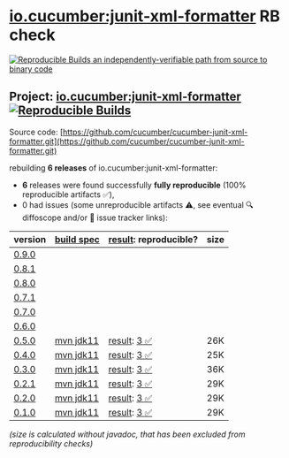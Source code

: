 [io.cucumber:junit-xml-formatter](https://central.sonatype.com/artifact/io.cucumber/junit-xml-formatter/versions) RB check
=======

[![Reproducible Builds](https://reproducible-builds.org/images/logos/rb.svg) an independently-verifiable path from source to binary code](https://reproducible-builds.org/)

## Project: [io.cucumber:junit-xml-formatter](https://central.sonatype.com/artifact/io.cucumber/junit-xml-formatter/versions) [![Reproducible Builds](https://img.shields.io/endpoint?url=https://raw.githubusercontent.com/jvm-repo-rebuild/reproducible-central/master/content/io/cucumber/junit-xml-formatter/badge.json)](https://github.com/jvm-repo-rebuild/reproducible-central/blob/master/content/io/cucumber/junit-xml-formatter/README.md)

Source code: [https://github.com/cucumber/cucumber-junit-xml-formatter.git](https://github.com/cucumber/cucumber-junit-xml-formatter.git)

rebuilding **6 releases** of io.cucumber:junit-xml-formatter:
- **6** releases were found successfully **fully reproducible** (100% reproducible artifacts :white_check_mark:),
- 0 had issues (some unreproducible artifacts :warning:, see eventual :mag: diffoscope and/or :memo: issue tracker links):

| version | [build spec](/BUILDSPEC.md) | [result](https://reproducible-builds.org/docs/jvm/): reproducible? | size |
| -- | --------- | ------ | -- |
| [0.9.0](https://central.sonatype.com/artifact/io.cucumber/junit-xml-formatter/0.9.0/pom) | | | |
| [0.8.1](https://central.sonatype.com/artifact/io.cucumber/junit-xml-formatter/0.8.1/pom) | | | |
| [0.8.0](https://central.sonatype.com/artifact/io.cucumber/junit-xml-formatter/0.8.0/pom) | | | |
| [0.7.1](https://central.sonatype.com/artifact/io.cucumber/junit-xml-formatter/0.7.1/pom) | | | |
| [0.7.0](https://central.sonatype.com/artifact/io.cucumber/junit-xml-formatter/0.7.0/pom) | | | |
| [0.6.0](https://central.sonatype.com/artifact/io.cucumber/junit-xml-formatter/0.6.0/pom) | | | |
| [0.5.0](https://central.sonatype.com/artifact/io.cucumber/junit-xml-formatter/0.5.0/pom) | [mvn jdk11](junit-xml-formatter-0.5.0.buildspec) | [result](junit-xml-formatter-0.5.0.buildinfo): [3 :white_check_mark: ](junit-xml-formatter-0.5.0.buildcompare) | 26K |
| [0.4.0](https://central.sonatype.com/artifact/io.cucumber/junit-xml-formatter/0.4.0/pom) | [mvn jdk11](junit-xml-formatter-0.4.0.buildspec) | [result](junit-xml-formatter-0.4.0.buildinfo): [3 :white_check_mark: ](junit-xml-formatter-0.4.0.buildcompare) | 25K |
| [0.3.0](https://central.sonatype.com/artifact/io.cucumber/junit-xml-formatter/0.3.0/pom) | [mvn jdk11](junit-xml-formatter-0.3.0.buildspec) | [result](junit-xml-formatter-0.3.0.buildinfo): [3 :white_check_mark: ](junit-xml-formatter-0.3.0.buildcompare) | 36K |
| [0.2.1](https://central.sonatype.com/artifact/io.cucumber/junit-xml-formatter/0.2.1/pom) | [mvn jdk11](junit-xml-formatter-0.2.1.buildspec) | [result](junit-xml-formatter-0.2.1.buildinfo): [3 :white_check_mark: ](junit-xml-formatter-0.2.1.buildcompare) | 29K |
| [0.2.0](https://central.sonatype.com/artifact/io.cucumber/junit-xml-formatter/0.2.0/pom) | [mvn jdk11](junit-xml-formatter-0.2.0.buildspec) | [result](junit-xml-formatter-0.2.0.buildinfo): [3 :white_check_mark: ](junit-xml-formatter-0.2.0.buildcompare) | 29K |
| [0.1.0](https://central.sonatype.com/artifact/io.cucumber/junit-xml-formatter/0.1.0/pom) | [mvn jdk11](junit-xml-formatter-0.1.0.buildspec) | [result](junit-xml-formatter-0.1.0.buildinfo): [3 :white_check_mark: ](junit-xml-formatter-0.1.0.buildcompare) | 29K |

<i>(size is calculated without javadoc, that has been excluded from reproducibility checks)</i>

